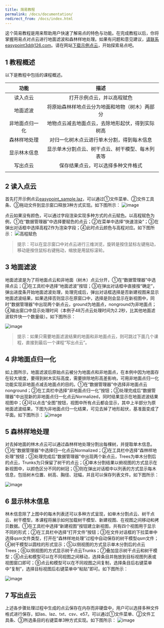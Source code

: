 ```yaml
---
title: 简易教程
permalink: /docs/documentation/
redirect_from: /docs/index.html
---
```


这个简易教程是用来帮助用户快速了解易点的特色与功能。在完成教程以后，你将掌握用易点对点云进行地面滤波和森林样地处理。如果有问题和意见建议，请联系easypoint3d@126.com。请在网站[下载示例点云](https://pan.baidu.com/s/1s2gyW1jlG1L9-qMAh8NtlQ?pwd=s54z)，开始探索易点吧。

## 1	教程概述
以下是教程中包括的课程概述。

|功能|描述|
|:-------------:|:-------------:|
| 读入点云      | 打开示例点云，并以高程赋色| 
|地面滤波	|将原始森林样地点云分为地面和地物（树木）两部分|
|非地面点归一化|	地物点云减去地面点云，去除地形起伏，得到实际树高|
|森林样地处理|	对归一化树木点云进行单木分割，得到每木信息|
|显示林木信息|	显示单木分割点云、树干点云、树干模型、每木列表等|
|写出点云|	保存结果点云，可以选择多种文件格式|
|||

## 2	读入点云
首先打开示例点云[easypoint_sample.laz](https://pan.baidu.com/s/1s2gyW1jlG1L9-qMAh8NtlQ?pwd=s54z)，可以通过①文件菜单、②文件工具条、③拖动文件到显示窗口释放3种方式实现。如下图所示：
![image](https://user-images.githubusercontent.com/116337653/200748391-9c581a23-3e88-4b37-b090-ee6318089d0c.png)

点云如果没有颜色，可以通过字段渲染实现多种方式的点云赋色。以高程赋色为例，①在“数据管理器”中选择要赋色的点云；②在菜单中选择“快速渲染”；③在弹出对话框中选择高程Z作为渲染字段；④此时点云颜色与高程对应。如下图所示：
![高程赋色](https://user-images.githubusercontent.com/116337653/200753596-c2a2d1ca-693b-439e-afd5-ee2394d77e4f.jpg)


> 提示：可以在显示窗口中对点云进行三维浏览，旋转是按住鼠标左键拖动，移动是按住鼠标右键拖动，缩放是用鼠标滚轮。

## 3	地面滤波
地面滤波是为了将地面点云和非地面（树木）点云分开，①在“数据管理器”中选择点云；②在工具栏中选择“地面滤波”按钮；③在弹出对话框中直接按“确定”，弹出进度条开始地面滤波处理，处理完成后，弹出对话框选择是否新建视图来显示地面滤波结果，如果选择否则显示在原窗口中，选择是则会显示在新视图中，同时“数据管理器”中出现两个新点云，ground为地面点，nonground为非地面点；④输出窗口中显示处理时间（本例子48万点云处理时间为2.2秒，比其他地面滤波软件快一个数量级）。如下图所示：

![image](https://user-images.githubusercontent.com/116337653/200749096-be847ee5-828c-4164-93ab-fa1547789fde.png)

> 提示：如果只需要地面滤波结果的地面和非地面点云，则可跳过下面几个课程，直接到最后一个课程“写出点云”。

## 4	非地面点归一化
如上图所示，地面滤波后原始点云被分为地面点和非地面点，在本例中因为地面存在较大坡度，要得到树木实际高度，需要排除地形高差影响，可用非地面点归一化功能实现非地面点减去地面点的目的。①在“数据管理器”中选择非地面点云nonground；②在工具栏中选择“非地面点归一化”按钮；③处理完成后“数据管理器”中出现新的非地面点归一化点云Normalized，同时结果显示在地面滤波结果视图中；④可以点击“全图”按钮，视图中所有点云都会显示，其中上半部分为原地面滤波结果，下图为非地面点归一化结果，可见去掉了地形起伏，基准面变成了平面。如下图所示：
![image](https://user-images.githubusercontent.com/116337653/200749189-9cf52c2c-f385-46bd-a127-3942171b2d77.png)

## 5	森林样地处理
对去掉地面的林木点云可以通过森林样地处理分割出每棵树，并提取单木信息。①在“数据管理器”中选择归一化点云Normalized；②在工具栏中选择“森林样地处理”按钮；③处理完成后“数据管理器”中出现两个新点云，Trees为单木分割后的点云，Trunks为只保留了树干的点云；④单木分割结果以俯视图的方式显示在新视图中，以颜色区分不同的树冠；⑤则在弹出对话框中以列表的方式显示每木信息，包括树木位置、树高、胸径、冠幅，并且可以保存列表文件。如下图所示：

![image](https://user-images.githubusercontent.com/116337653/200749224-9f5bc747-ef42-410b-b4d5-111b0941735a.png)

## 6	显示林木信息
林木信息除了上图中的每木列表还可以多种方式呈现，如单木分割点云、树干点云、树干模型，本课程将展示如何加载树干模型、新建视图、在视图之间移动和拷贝数据。①在工具栏中选择“新建视图”按钮建立新视图，共有四个视图用于显示不同的形式；②在工具栏中选择“打开文件”按钮；③在文件对话框的下拉菜单中选择qsm文件类型，打开在“森林样地处理”过程中自动保存的树干模型qsm文件；④树干模型以圆柱的形式显示；⑤以侧视图的方式显示单木分割后的点云Trees；⑥以侧视图的方式显示树干点云Trunks；⑦叠加显示树干点云和树干模型；⑧点云和模型可以在不同视图之间移动，选择条目并拖放到目标视图列表或视图窗口即可；⑨点云和模型可以在不同视图之间复制，选择条目后右键菜单中“复制”，选择目标视图后右键菜单中“粘贴”即可。如下图所示：

![image](https://user-images.githubusercontent.com/116337653/200749279-4571e6e4-ac0b-4f55-9bf5-84db6eee84d5.png)

## 7	写出点云

上述各步骤处理过程中生成的点云保存在内存而非硬盘中，用户可以选择多种文件格式进行保存，如las、laz、txt、csv、e57。可以通过①文件菜单、②文件工具条、③所选条目的右键菜单3种方式实现。如下图所示：
![image](https://user-images.githubusercontent.com/116337653/200749306-cb06266d-22f9-4be9-a484-f1708cbe6e80.png)

